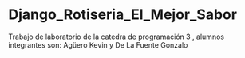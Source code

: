 # Django_Rotiseria_El_Mejor_Sabor
Trabajo de laboratorio de la catedra de programación 3 , alumnos integrantes son: Agüero Kevin y De La Fuente Gonzalo 
